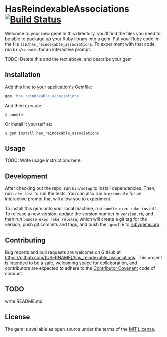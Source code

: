 # HasReindexableAssociations [![Build Status](https://travis-ci.org/efigence/has_reindexable_associations.svg?branch=master)](https://travis-ci.org/efigence/has_reindexable_associations)

Welcome to your new gem! In this directory, you'll find the files you need to be able to package up your Ruby library into a gem. Put your Ruby code in the file `lib/has_reindexable_associations`. To experiment with that code, run `bin/console` for an interactive prompt.

TODO: Delete this and the text above, and describe your gem

## Installation

Add this line to your application's Gemfile:

```ruby
gem 'has_reindexable_associations'
```

And then execute:

    $ bundle

Or install it yourself as:

    $ gem install has_reindexable_associations

## Usage

TODO: Write usage instructions here

## Development

After checking out the repo, run `bin/setup` to install dependencies. Then, run `rake test` to run the tests. You can also run `bin/console` for an interactive prompt that will allow you to experiment.

To install this gem onto your local machine, run `bundle exec rake install`. To release a new version, update the version number in `version.rb`, and then run `bundle exec rake release`, which will create a git tag for the version, push git commits and tags, and push the `.gem` file to [rubygems.org](https://rubygems.org).

## Contributing

Bug reports and pull requests are welcome on GitHub at https://github.com/[USERNAME]/has_reindexable_associations. This project is intended to be a safe, welcoming space for collaboration, and contributors are expected to adhere to the [Contributor Covenant](http://contributor-covenant.org) code of conduct.

## TODO

  write README.md

## License

The gem is available as open source under the terms of the [MIT License](http://opensource.org/licenses/MIT).

